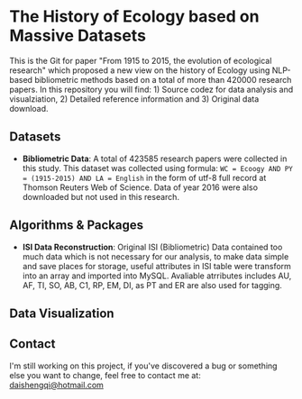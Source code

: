 # The History of Ecology based on Massive Datasets 
This is the Git for paper "From 1915 to 2015, the evolution of ecological research" which proposed a new view on the history of Ecology using NLP-based bibliometric methods based on a total of more than 420000 research papers. In this repository you will find: 1) Source codez for data analysis and visualziation, 2) Detailed reference information and 3) Original data download.

## Datasets
* **Bibliometric Data**: A total of 423585 research papers were collected in this study. This dataset was collected using formula: `WC = Ecoogy AND PY = (1915-2015) AND LA = English` in the form of utf-8 full record at Thomson Reuters Web of Science. Data of year 2016 were also downloaded but not used in this research.

## Algorithms & Packages
* **ISI Data Reconstruction**: Original ISI (Bibliometric) Data contained too much data which is not necessary for our analysis, to make data simple and save places for storage, useful attributes in ISI table were transform into an array and imported into MySQL. Avaliable atrributes includes AU, AF, TI, SO, AB, C1, RP, EM, DI, as PT and ER are also used for tagging. 

## Data Visualization

## Contact
I'm still working on this project, if you've discovered a bug or something else you want to change, feel free to contact me at: daishengqi@hotmail.com
